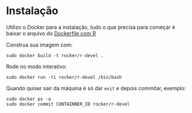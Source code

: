 Instalação
==

Utilizo o Docker para a instalação, tudo o que precisa para começar é baixar o arquivo do [Dockerfile com R][docker_r]

Construa sua imagem com:

    sudo docker build -t rocker/r-devel .

Rode no modo interativo:

    sudo docker run -ti rocker/r-devel /bin/bash

Quando quiser sair da máquina é só dar `exit` e depois commitar, exemplo:

    sudo docker ps -a
    sudo docker commit CONTAINNER_ID rocker/r-devel

[docker_r]: https://github.com/vagnerzampieri/docker-files/blob/master/r/debian/r-devel/Dockerfile
